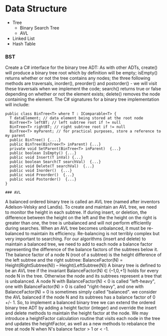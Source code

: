 # Data Structure
- Tree
  - Binary Search Tree
  - AVL
- Linked List
- Hash Table


### BST
Create a C# interface for the binary tree ADT:
As with other ADTs, create() will produce a binary tree root which by definition will be empty; isEmpty() returns whether or not the tree contains any nodes; the three following methods are traversals, inorder(), preorder() and postorder() - we will visit these traversals when we implement the code; search() returns true or false depending on whether or not the element exists; delete() removes the node containing the element.
The C# signatures for a binary tree implementation will include:

    public class BinTree<T> where T : IComparable<T> {
      T dataElement; // data element being stored at the root node
      BinTree<T> leftBT; // left subtree root if != null
      BinTree<T> rightBT; // right subtree root if != null
      BinTree<T> myParent; // for practical purposes, store a reference to my parent
      public BinTree() {....}
      public BinTree(BinTree<T> inParent) {...}
      private void SetParent(BinTree<T> inParent)  {...}
      public boolean IsEmpty() {...}
      public void Insert(T inVal) {...}
      public boolean Search(T searchVal)  {...}
      public void Delete(T searchVal)  {...}
      public void Inorder()  {...}
      public void Preorder()  {...}
      public void Postorder()  {...}
    }
    
    ### AVL
A balanced ordered binary tree is called an AVL tree (named after inventors Adelson-Velsky and Landis). To create and maintain an AVL tree, we need to monitor the height in each subtree. If during insert, or deletion, the difference between the height on the left and the the height on the right is greater than one, the tree is unbalanced and will not perform efficiently during searches. When an AVL tree becomes unbalanced, it must be re-balanced to maintain its efficiency. Re-balancing is not terribly complex but very important to searching.
For our algorithms (insert and delete) to maintain a balanced tree, we need to add to each node a balance factor representing the difference of the balance factors of the subtrees below it. The balance factor of a node N (root of a subtree) is the height difference of the left subtree and the right subtree:
          BalanceFactor(N) = Height(RightSubtree(N)) – Height(LeftSubtree(N))
A binary tree is defined to be an AVL tree if the invariant BalanceFactor(N) ∈ {–1,0,+1} holds for every node N in the tree. Otherwise the node and its subtrees represent a tree that is unbalanced.
A node N with BalanceFactor(N) < 0 is called "left-heavy", one with BalanceFactor(N) > 0 is called "right-heavy", and one with BalanceFactor(N) = 0 is sometimes simply called "balanced".
      we consider the AVL balanced if the node N and its subtrees has a balance factor of 0 +/- 1. 
So, to implement a balanced binary tree we can extend the ordered binary tree ADT by adding a height factor (integer) and override the insert and delete methods to maintain the height factor at the node. We may introduce a heightFactor calculation routine that visits each node in the tree and updates the heightFactor, as well as a new methods to rebalance the tree at node N when N's balance factor > 1 or < -1.
